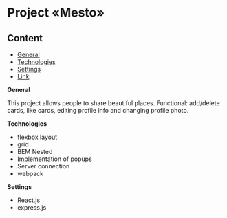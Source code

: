 # Project «Mesto»

## Content
* [General](#General)
* [Technologies](#Technologies)
* [Settings](#Settings)
* [Link](#Link)

**General**

This project allows people to share beautiful places.
Functional: add/delete cards, like cards, editing profile info and changing profile photo.

**Technologies**
* flexbox layout
* grid
* BEM Nested
* Implementation of popups
* Server connection
* webpack

**Settings**
* React.js
* express.js
